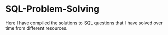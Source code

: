 # SQL-Problem-Solving

Here I have compiled the solutions to SQL questions that I have solved over time from different resources.
